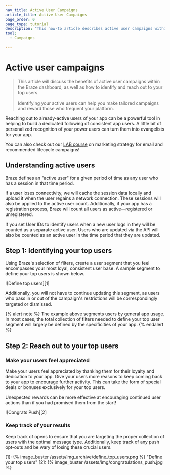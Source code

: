 ```yaml
---
nav_title: Active User Campaigns
article_title: Active User Campaigns
page_order: 0
page_type: tutorial
description: "This how-to article describes active user campaigns within the Braze dashboard and the steps to create and set up one."
tool: 
  - Campaigns

---
```


# Active user campaigns

> This article will discuss the benefits of active user campaigns within the Braze dashboard, as well as how to identify and reach out to your top users.
> <br>
> <br>
> Identifying your active users can help you make tailored campaigns and reward those who frequent your platform. 

Reaching out to already-active users of your app can be a powerful tool in helping to build a dedicated following of consistent app users. A little bit of personalized recognition of your power users can turn them into evangelists for your app.

You can also check out our [LAB course](http://lab.braze.com/quick-overview-segment-and-campaign-setup) on marketing strategy for email and recommended lifecycle campaigns!

## Understanding active users

Braze defines an "active user" for a given period of time as any user who has a session in that time period.

If a user loses connectivity, we will cache the session data locally and upload it when the user regains a network connection. These sessions will also be applied to the active user count. Additionally, if your app has a registration process, Braze will count all users as active—registered or unregistered.

If you set User IDs to identify users when a new user logs in they will be counted as a separate active user. Users who are updated via the API will also be counted as an active user in the time period that they are updated.

## Step 1: Identifying your top users

Using Braze's selection of filters, create a user segment that you feel encompasses your most loyal, consistent user base. A sample segment to define your top users is shown below.

![Define top users][1]

Additionally, you will not have to continue updating this segment, as users who pass in or out of the campaign's restrictions will be correspondingly targeted or dismissed.

{% alert note %}
The example above segments users by general app usage. In most cases, the total collection of filters needed to define your top user segment will largely be defined by the specificities of your app.
{% endalert %}

## Step 2: Reach out to your top users

### Make your users feel appreciated

Make your users feel appreciated by thanking them for their loyalty and dedication to your app. Give your users more reasons to keep coming back to your app to encourage further activity. This can take the form of special deals or bonuses exclusively for your top users. 

Unexpected rewards can be more effective at encouraging continued user actions than if you had promised them from the start!

![Congrats Push][2]

### Keep track of your results

Keep track of opens to ensure that you are targeting the proper collection of users with the optimal message type. Additionally, keep track of any push opt-outs and be wary of losing these crucial users.

[1]: {% image_buster /assets/img_archive/define_top_users.png %} "Define your top users"
[2]: {% image_buster /assets/img/congratulations_push.jpg %}